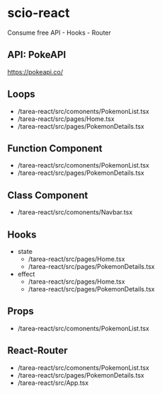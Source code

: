 # scio-react
Consume free API - Hooks - Router

## API: PokeAPI
https://pokeapi.co/

## Loops
- /tarea-react/src/comonents/PokemonList.tsx
- /tarea-react/src/pages/Home.tsx
- /tarea-react/src/pages/PokemonDetails.tsx

## Function Component
- /tarea-react/src/comonents/PokemonList.tsx
- /tarea-react/src/pages/PokemonDetails.tsx

## Class Component
- /tarea-react/src/comonents/Navbar.tsx

## Hooks
- state
  - /tarea-react/src/pages/Home.tsx
  - /tarea-react/src/pages/PokemonDetails.tsx
- effect
  - /tarea-react/src/pages/Home.tsx
  - /tarea-react/src/pages/PokemonDetails.tsx

## Props
- /tarea-react/src/comonents/PokemonList.tsx

## React-Router
- /tarea-react/src/comonents/PokemonList.tsx
- /tarea-react/src/pages/PokemonDetails.tsx
- /tarea-react/src/App.tsx
